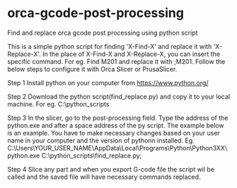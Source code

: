 # orca-gcode-post-processing
Find and replace orca gcode post processing using python script

This is a simple python script for finding 'X-Find-X' and replace it with 'X-Replace-X'. In the place of X-Find-X and X-Replace-X, you can insert the specific command. For eg. Find M201 and replace it with ;M201.
Follow the below steps to configure it with Orca Slicer or PrusaSlicer.

Step 1
Install python on your computer from https://www.python.org/

Step 2
Download the python script(find_replace.py) and copy it to your local machine. For eg. C:\python_scripts

Step 3
In the slicer, go to the post-processing field. Type the address of the python.exe and after a space address of the py script. The example below is an example. You have to make necessary changes based on your user name in your computer and the version of pythonn installed.
Eg. C:\Users\YOUR_USER_NAME\AppData\Local\Programs\Python\Python3XX\python.exe C:\python_scripts\find_replace.py;

Step 4
Slice any part and when you export G-code file the script wil be called and the saved file will have necessary commands replaced.
